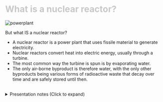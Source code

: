 <div class = "centered"><h1 style="color:#c8c8c8">What is a nuclear reactor?</h1></div>

![powerplant](https://user-images.githubusercontent.com/95508525/167976971-537ade3d-42fb-4941-893f-dca18f68df84.jpg)

But what IS a nuclear reactor?

* A nuclear reactor is a power plant that uses fissile material to generate electricity.
* Nuclear reactors convert heat into electric energy, usually through a turbine.
* The most common way the turbine is spun is by evaporating water.
* The only air-borne byproduct is therefore water, with the only other byproducts being various forms of radioactive waste that decay over time and are safely stored until then.

<br>

<div class = "centered">
<details class="centered">
  <summary class="centered">Presentation notes (Click to expand)</summary>

  ```
  1. Read the description under the image.
  2. Go through the bullet points while pointing out the various parts of the diagram.
  ```
</details>
</div>
